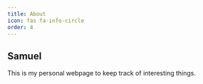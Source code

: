 ```yaml
---
title: About
icon: fas fa-info-circle
order: 4
---
```


<h2> Samuel </h2>

This is my personal webpage to keep track of interesting things.
